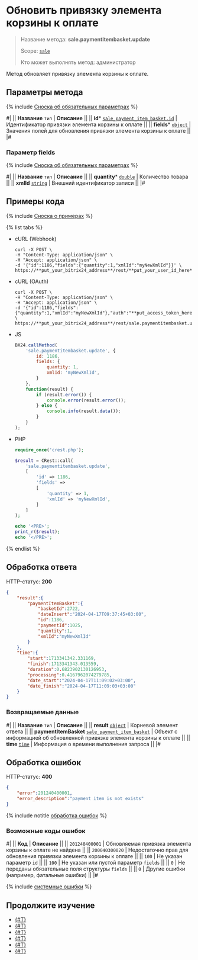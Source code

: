 # Обновить привязку элемента корзины к оплате

> Название метода: **sale.paymentitembasket.update**
>
> Scope: [`sale`](../../scopes/permissions.md)
>
> Кто может выполнять метод: администратор

Метод обновляет привязку элемента корзины к оплате.

## Параметры метода

{% include [Сноска об обязательных параметрах](../../../_includes/required.md) %}

#|
|| **Название**
`тип` | **Описание** ||
|| **id***
[`sale_payment_item_basket.id`](../data-types.md) | Идентификатор привязки элемента корзины к оплате ||
|| **fields***
[`object`](../../data-types.md) | Значения полей для обновления привязки элемента корзины к оплате ||
|#

### Параметр fields

{% include [Сноска об обязательных параметрах](../../../_includes/required.md) %}

#|
|| **Название**
`тип` | **Описание** ||
|| **quantity***
[`double`](../../data-types.md) | Количество товара ||
|| **xmlId**
[`string`](../../data-types.md) | Внешний идентификатор записи ||
|#

## Примеры кода

{% include [Сноска о примерах](../../../_includes/examples.md) %}

{% list tabs %}

- cURL (Webhook)

    ```http
    curl -X POST \
    -H "Content-Type: application/json" \
    -H "Accept: application/json" \
    -d '{"id":1186,"fields":{"quantity":1,"xmlId":"myNewXmlId"}}' \
    https://**put_your_bitrix24_address**/rest/**put_your_user_id_here**/**put_your_webbhook_here**/sale.paymentitembasket.update
    ```

- cURL (OAuth)

    ```http
    curl -X POST \
    -H "Content-Type: application/json" \
    -H "Accept: application/json" \
    -d '{"id":1186,"fields":{"quantity":1,"xmlId":"myNewXmlId"},"auth":"**put_access_token_here**"}' \
    https://**put_your_bitrix24_address**/rest/sale.paymentitembasket.update
    ```

- JS

    ```js
    BX24.callMethod(
        'sale.paymentitembasket.update', {
            id: 1186,
            fields: {
                quantity: 1,
                xmlId: 'myNewXmlId',
            }
        },
        function(result) {
            if (result.error()) {
                console.error(result.error());
            } else {
                console.info(result.data());
            }
        }
    );
    ```

- PHP

    ```php
    require_once('crest.php');

    $result = CRest::call(
        'sale.paymentitembasket.update',
        [
            'id' => 1186,
            'fields' =>
            [
                'quantity' => 1,
                'xmlId' => 'myNewXmlId',
            ]
        ]
    );

    echo '<PRE>';
    print_r($result);
    echo '</PRE>';
    ```

{% endlist %}

## Обработка ответа

HTTP-статус: **200**

```json
{
    "result":{
        "paymentItemBasket":{
            "basketId":2722,
            "dateInsert":"2024-04-17T09:37:45+03:00",
            "id":1186,
            "paymentId":1025,
            "quantity":1,
            "xmlId":"myNewXmlId"
        }
    },
    "time":{
        "start":1713341342.331169,
        "finish":1713341343.013559,
        "duration":0.6823902130126953,
        "processing":0.4167962074279785,
        "date_start":"2024-04-17T11:09:02+03:00",
        "date_finish":"2024-04-17T11:09:03+03:00"
    }
}
```

### Возвращаемые данные

#|
|| **Название**
`тип` | **Описание** ||
|| **result**
[`object`](../../data-types.md) | Корневой элемент ответа ||
|| **paymentItemBasket**
[`sale_payment_item_basket`](../data-types.md) | Объект с информацией об обновленной привязке элемента корзины к оплате ||
|| **time**
[`time`](../../data-types.md) | Информация о времени выполнения запроса ||
|#

## Обработка ошибок

HTTP-статус: **400**

```json
{
    "error":201240400001,
    "error_description":"payment item is not exists"
}
```

{% include notitle [обработка ошибок](../../../_includes/error-info.md) %}

### Возможные коды ошибок

#|
|| **Код** | **Описание** ||
|| `201240400001` | Обновляемая привязка элемента корзины к оплате не найдена ||
|| `200040300020` | Недостаточно прав для обновления привязки элемента корзины к оплате ||
|| `100` | Не указан параметр `id` ||
|| `100` | Не указан или пустой параметр `fields` ||
|| `0` | Не переданы обязательные поля структуры `fields` ||
|| `0` | Другие ошибки (например, фатальные ошибки) ||
|#

{% include [системные ошибки](../../../_includes/system-errors.md) %}

## Продолжите изучение

- [{#T}](./index.md)
- [{#T}](./sale-payment-item-basket-add.md)
- [{#T}](./sale-payment-item-basket-get.md)
- [{#T}](./sale-payment-item-basket-list.md)
- [{#T}](./sale-payment-item-basket-delete.md)
- [{#T}](./sale-payment-item-basket-get-fields.md)